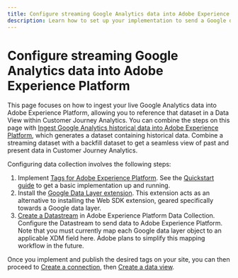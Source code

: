 ```yaml
---
title: Configure streaming Google Analytics data into Adobe Experience Platform
description: Learn how to set up your implementation to send a Google data layer into Adobe Experience Platform
---
```

# Configure streaming Google Analytics data into Adobe Experience Platform

This page focuses on how to ingest your live Google Analytics data into Adobe Experience Platform, allowing you to reference that dataset in a Data View within Customer Journey Analytics. You can combine the steps on this page with [Ingest Google Analytics historical data into Adobe Experience Platform](backfill.md), which generates a dataset containing historical data. Combine a streaming dataset with a backfill dataset to get a seamless view of past and present data in Customer Journey Analytics.

Configuring data collection involves the following steps:

1. Implement [Tags for Adobe Experience Platform](https://experienceleague.adobe.com/docs/experience-platform/tags/home.html). See the [Quickstart guide](https://experienceleague.adobe.com/docs/experience-platform/tags/get-started/quick-start.html) to get a basic implementation up and running.
1. Install the [Google Data Layer extension](https://experienceleague.adobe.com/docs/experience-platform/tags/extensions/adobe/google-data-layer/overview.html). This extension acts as an alternative to installing the Web SDK extension, geared specifically towards a Google data layer.
1. [Create a Datastream](https://experienceleague.adobe.com/docs/experience-platform/edge/datastreams/overview.html) in Adobe Experience Platform Data Collection. Configure the Datastream to send data to Adobe Experience Platform. Note that you must currently map each Google data layer object to an applicable XDM field here. Adobe plans to simplify this mapping workflow in the future.

Once you implement and publish the desired tags on your site, you can then proceed to [Create a connection](/help/connections/create-connection.md), then [Create a data view](/help/data-views/create-dataview.md).
